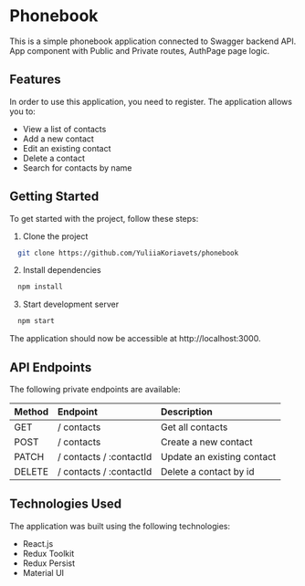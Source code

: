# Phonebook

This is a simple phonebook application connected to Swagger backend API. App component with Public and Private routes, AuthPage page logic.  


## Features

In order to use this application, you need to register. The application allows you to:

- View a list of contacts
- Add a new contact
- Edit an existing contact
- Delete a contact
- Search for contacts by name


## Getting Started
To get started with the project, follow these steps:

1. Clone the project

```bash
  git clone https://github.com/YuliiaKoriavets/phonebook
```

2. Install dependencies

```bash
  npm install
```

3. Start development server

```bash
  npm start
```
The application should now be accessible at http://localhost:3000.


## API Endpoints

The following private endpoints are available:

| Method | Endpoint     | Description                |
| :-------- | :------- | :------------------------- |
| GET | / contacts | Get all contacts |
| POST | / contacts | Create a new contact |
| PATCH | / contacts / :contactId | Update an existing contact|
| DELETE | / contacts / :contactId | Delete a contact by id |


## Technologies Used

The application was built using the following technologies:

- React.js
- Redux Toolkit
- Redux Persist
- Material UI

